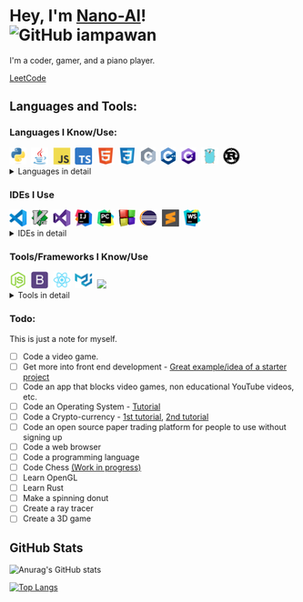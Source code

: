 # Hey, I'm [Nano-AI](https://github.com/Nano-AI)!<br>![GitHub iampawan](https://img.shields.io/github/followers/Nano-AI?label=follow&style=social)

I'm a coder, gamer, and a piano player.

<a href="https://leetcode.com/SunCrusader/">LeetCode</a>

## Languages and Tools:
### Languages I Know/Use:
<kbd>
<img         src="./icons/python/python-original.svg" height="30">
<img             src="./icons/java/java-original.svg" height="30">
<img src="./icons/javascript/javascript-original.svg" height="30">
<img src="./icons/typescript/typescript-original.png" height="30">
<img           src="./icons/html5/html5-original.svg" height="30">
<img             src="./icons/css3/css3-original.svg" height="30">
<img                   src="./icons/c/c-original.png" height="30">
<img   src="./icons/cplusplus/cplusplus-line.svg"     height="30">
<img         src="./icons/csharp/csharp-original.svg" height="30">
<img                 src="./icons/go/go-original.svg" height="30">
<img             src="./icons/rust/rust-original.png" height="30">
</kbd>

<details>
    <summary>Languages in detail</summary>

- Python
- Java
- JavaScript & TypeScript (Basically the same thing)
- HTML, CSS
- C, C++, and C# (Partly know it)
- Go (Learning)
- Rust (Hope to learn soon)
</details>


### IDEs I Use

<kbd>
<img src="./icons/visualstudiocode/visualstudiocode-original.svg" height="30">
<img src="./icons/vim/vim-original.svg" height="30">
<img src="./icons/visualstudio/visualstudio-plain.svg" height="30">
<img src="./icons/intellij/intellij-original.svg" height="30">    
<img src="./icons/pycharm/pycharm-original.svg" height="30">
<img src="./icons/codeblocks/codeblocks-original.png" height="30">
<img src="./icons/eclipse/eclipse-original.png" height="30">
<img src="./icons/sublime/sublime-original.svg" height="30">
<img src="./icons/webstorm/webstorm-original.svg" height="30">
</kbd>

<details>
<summary>IDEs in detail</summary>    
    
- [Vim](https://www.vim.org/) - Goto editor for every language. Using it with SpaceVim and Tmux.

- [Visual Studio Code](https://code.visualstudio.com/) - Used for bigger projects. Python, C, C++, Rust, JavaScript, TypeScript, HTML, CSS, Go.
 
- [Visual Studio](https://visualstudio.microsoft.com/) - C++ & C#
 
- [IntelliJ IDEA](https://www.jetbrains.com/idea/) - Java (Android Studio for Andriod dev)
    
- [CodeBlocks](http://www.codeblocks.org/) - C++ & C (Not using anymore)
    
- [PyCharm](https://www.jetbrains.com/pycharm/) - Python (Not using anymore)

- [Eclipse](https://www.eclipse.org/) - Java & C++ (Not using anymore)
    
- [Sublime Text](https://www.sublimetext.com/) - C (Not using anymore)
</details>


### Tools/Frameworks I Know/Use
<kbd>
<img src="./icons/nodejs/nodejs-original.svg" height="30">
<img src="./icons/bootstrap/bootstrap-plain.svg" height="30">
<img src="./icons/react/react-original.svg" height="30">
<img src="./icons/materialui/materialui-original.svg" height="30">
<img src="./icons/electron/electron-original.svg" height="30">
</kbd>

<details>
<summary>Tools in detail</summary>

- [Node](https://nodejs.org/en/)
- [Bootstrap](https://getbootstrap.com/)
- [React](https://reactjs.org/)
- [Material UI](https://material-ui.com/)
- [Electron](https://www.electronjs.org/)
</details>

### Todo:
This is just a note for myself.
- [ ] Code a video game.
- [ ] Get more into front end development - [Great example/idea of a starter project](https://www.youtube.com/watch?v=PkADl0HubMY)
- [ ] Code an app that blocks video games, non educational YouTube videos, etc.
- [ ] Code an Operating System - [Tutorial](https://github.com/cfenollosa/os-tutorial)
- [ ] Code a Crypto-currency - [1st tutorial](https://lhartikk.github.io/), [2nd tutorial](https://www.youtube.com/watch?v=vJdT05zl6jk&list=PLwnSaD6BDfXL0RiKT_5nOIdxTxZWpPtAv)
- [ ] Code an open source paper trading platform for people to use without signing up
- [ ] Code a web browser
- [ ] Code a programming language
- [ ] Code Chess [(Work in progress)](https://github.com/Nano-AI/Chess)
- [ ] Learn OpenGL
- [ ] Learn Rust
- [ ] Make a spinning donut
- [ ] Create a ray tracer
- [ ] Create a 3D game

## GitHub Stats
![Anurag's GitHub stats](https://github-readme-stats.vercel.app/api?username=Nano-AI&show_icons=true&theme=dark)

[![Top Langs](https://github-readme-stats.vercel.app/api/top-langs/?username=Nano-AI&theme=dark&hide=html,css,scss&layout=compact)](https://github.com/Nano-AI)
